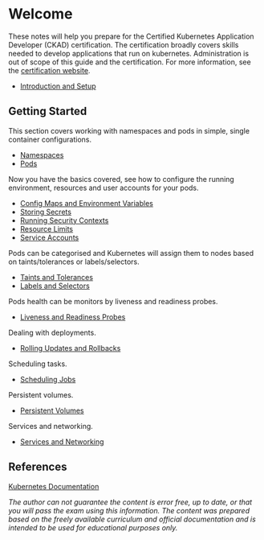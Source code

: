 # Welcome

These notes will help you prepare for the Certified Kubernetes Application Developer (CKAD) certification. The certification broadly covers skills needed to develop applications that run on kubernetes. Administration is out of scope of this guide and the certification. For more information, see the [certification website](https://www.cncf.io/certification/ckad/).

* [Introduction and Setup](introduction.md)

## Getting Started

This section covers working with namespaces and pods in simple, single container configurations.

* [Namespaces](namespaces.md)
* [Pods](pods.md)

Now you have the basics covered, see how to configure the running environment, resources and user accounts for your pods.

* [Config Maps and Environment Variables](configuration.md)
* [Storing Secrets](secrets.md)
* [Running Security Contexts](security.md)
* [Resource Limits](resources.md)
* [Service Accounts](serviceaccounts.md)

Pods can be categorised and Kubernetes will assign them to nodes based on taints/tolerances or labels/selectors.

* [Taints and Tolerances](nodes.md)
* [Labels and Selectors](labels.md)

Pods health can be monitors by liveness and readiness probes.

* [Liveness and Readiness Probes](probes.md)

Dealing with deployments.

* [Rolling Updates and Rollbacks](updates.md)

Scheduling tasks.

* [Scheduling Jobs](jobs.md)

Persistent volumes.

* [Persistent Volumes](volumes.md)

Services and networking.

* [Services and Networking](networking.md)

## References

[Kubernetes Documentation](https://kubernetes.io/docs/)

*The author can not guarantee the content is error free, up to date, or that you will pass the exam using this information. The content was prepared based on the freely available curriculum and official documentation and is intended to be used for educational purposes only.*
